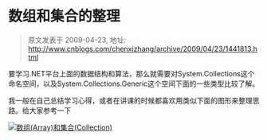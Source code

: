 # 数组和集合的整理 
> 原文发表于 2009-04-23, 地址: http://www.cnblogs.com/chenxizhang/archive/2009/04/23/1441813.html 


要学习.NET平台上面的数据结构和算法，那么就需要对System.Collections这个命名空间，以及System.Collections.Generic这个空间下面的一些类型比较了解。

 我一般在自己总结学习心得，或者在讲课的时候都喜欢用类似下面的图形来整理思路。给大家参考一下

 [![数组(Array)和集合(Collection)](http://images.cnblogs.com/cnblogs_com/chenxizhang/WindowsLiveWriter/7d877d075d06_8EBA/%E6%95%B0%E7%BB%84(Array)%E5%92%8C%E9%9B%86%E5%90%88(Collection)_thumb.jpg "数组(Array)和集合(Collection)")](http://images.cnblogs.com/cnblogs_com/chenxizhang/WindowsLiveWriter/7d877d075d06_8EBA/%E6%95%B0%E7%BB%84(Array)%E5%92%8C%E9%9B%86%E5%90%88(Collection).jpg)

